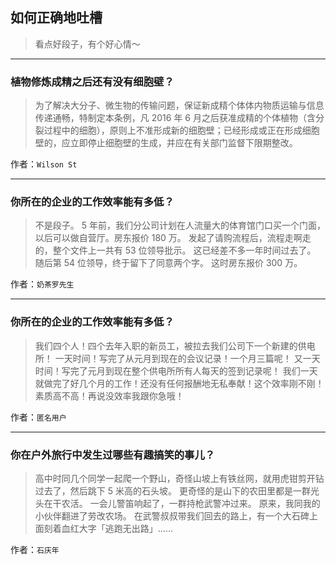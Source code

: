 ## 如何正确地吐槽

> 看点好段子，有个好心情～


 
---

### 植物修炼成精之后还有没有细胞壁？

> 为了解决大分子、微生物的传输问题，保证新成精个体体内物质运输与信息传递通畅，特制定本条例，凡 2016 年 6 月之后获准成精的个体植物（含分裂过程中的细胞），原则上不准形成新的细胞壁；已经形成或正在形成细胞壁的，应立即停止细胞壁的生成，并应在有关部门监督下限期整改。


作者：`Wilson St`

---

### 你所在的企业的工作效率能有多低？

> 不是段子。
> 5 年前，我们分公司计划在人流量大的体育馆门口买一个门面，以后可以做自营厅。房东报价 180 万。
> 发起了请购流程后，流程走啊走的，整个文件上一共有 53 位领导批示。
> 这已经差不多一年时间过去了。
> 随后第 54 位领导，终于留下了同意两个字。
> 这时房东报价 300 万。


作者：`奶茶罗先生`

---

### 你所在的企业的工作效率能有多低？

> 我们四个人！四个去年入职的新员工，被拉去我们公司下一个新建的供电所！
> 一天时间！写完了从元月到现在的会议记录！一个月三篇呢！
> 又一天时间！写完了元月到现在整个供电所所有人每天的签到记录呢！
> 我们一天就做完了好几个月的工作！还没有任何报酬地无私奉献！这个效率刚不刚！素质高不高！再说没效率我跟你急哦！


作者：`匿名用户`

---

### 你在户外旅行中发生过哪些有趣搞笑的事儿？

> 高中时同几个同学一起爬一个野山，奇怪山坡上有铁丝网，就用虎钳剪开钻过去了，然后跳下 5 米高的石头坡。
> 更奇怪的是山下的农田里都是一群光头在干农活。
> 一会儿警笛响起了，一群持枪武警冲过来。
> 原来，我同我的小伙伴翻进了劳改农场。
> 在武警叔叔带我们回去的路上，有一个大石碑上面刻着血红大字「逃跑无出路」……


作者：`石庆年`
